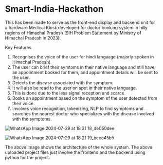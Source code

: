 # Smart-India-Hackathon
This has been made to serve as the front-end display and backend unit for a hardware Medical Kiosk developed for doctor booking system in hilly regions of Himachal Pradesh (SIH Problem Statement by Ministry of Himachal Pradesh in 2023).

Key Features:
  1. Recognises the voice of the user for hindi language (majorly spoken in Himachal Pradesh).
  2. The user can brief their symtoms in their native language and still have an appointment booked for them, and appointment details will be sent to the user.
  3. Detects the disease associated with the symptom.
  4. It will also be read to the user on spot in their native language.
  5. This is done due to the less signal reception and scarce.
  6. Books an appointment based on the symptom of the user detected from their voice.
  7. Involves voice recognition, tokenizing, NLP to find symptoms and searches the nearest doctor who specializes with the disease involved with the symptoms.
  

![WhatsApp Image 2024-07-29 at 18 21 18_de050dee](https://github.com/user-attachments/assets/7ae8ed7d-6b6c-44ec-a632-7dac6cf1f5d0)

![WhatsApp Image 2024-07-29 at 18 21 19_bece45b5](https://github.com/user-attachments/assets/bd6bff0c-86ec-428c-85f9-06243224bc23)

The above image shows the architecture of the whole system.
The above uploaded project files just involve the frontend and the backend using python for the project.

